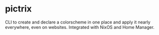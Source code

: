# pictrix
CLI to create and declare a colorscheme in one place and apply it nearly everywhere, even on websites. Integrated with NixOS and Home Manager.
